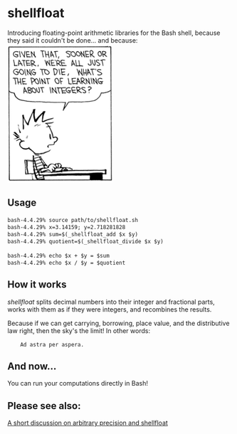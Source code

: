 # shellfloat
Introducing floating-point arithmetic libraries for the Bash shell, because
they said it couldn't be done... and because:
![image info](./image.png)

## Usage
```
bash-4.4.29% source path/to/shellfloat.sh
bash-4.4.29% x=3.14159; y=2.718281828
bash-4.4.29% sum=$(_shellfloat_add $x $y)
bash-4.4.29% quotient=$(_shellfloat_divide $x $y)

bash-4.4.29% echo $x + $y = $sum
bash-4.4.29% echo $x / $y = $quotient
```

## How it works
_shellfloat_ splits decimal numbers into their integer and fractional parts,
works with them as if they were integers, and recombines the results.

Because if we can get carrying, borrowing, place value, and the distributive
law right, then the sky's the limit! In other words:

        Ad astra per aspera.

## And now...
You can run your computations directly in Bash!

## Please see also:
[A short discussion on arbitrary precision and shellfloat](https://github.com/clarity20/shellfloat/wiki "arbitrary precision and shellfloat")
